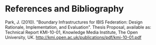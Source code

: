 # References and Bibliography

Park, J. \(2010\). "Boundary Infrastructures for IBIS Federation: Design Rationale, Implementation, and Evaluation". Thesis Proposal, available as: Technical Report KMI-10-01, Knowledge Media Institute, The Open University, UK. http://kmi.open.ac.uk/publications/pdf/kmi-10-01.pdf

